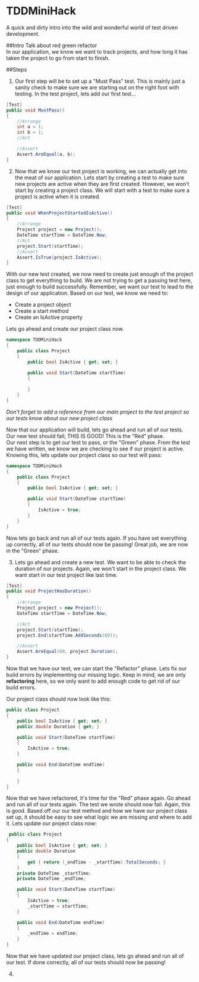 # TDDMiniHack
A quick and dirty intro into the wild and wonderful world of test driven development.

##Intro
Talk about red green refactor  
In our application, we know we want to track projects, and how long it has taken the project to go from start to finish. 

##Steps
1) Our first step will be to set up a "Must Pass" test. This is mainly just a sanity check to make sure we are starting out on the right foot with testing. In the test project, lets add our first test...
```c#
[Test]
public void MustPass()
{
    //Arrange
    int a = 1;
    int b = 1;
    //Act

    //Assert
    Assert.AreEqual(a, b);
}
```

2) Now that we know our test project is working, we can actually get into the meat of our application. Lets start by creating a test to make sure new projects are active when they are first created. However, we won't start by creating a project class. We will start with a test to make sure a project is active when it is created.
```c#
[Test]
public void WhenProjectStartedIsActive()
{
    //Arrange
    Project project = new Project();
    DateTime startTime = DateTime.Now;
    //Act
    project.Start(startTime);
    //Assert
    Assert.IsTrue(project.IsActive);
}
```
With our new test created, we now need to create just enough of the project class to get everything to build. We are not trying to get a passing test here, just enough to build successfully. 
Remember, we want our test to lead to the design of our application. Based on our test, we know we need to: 

* Create a project object
* Create a start method  
* Create an IsActive property  

Lets go ahead and create our project class now.
```c#
namespace TDDMiniHack
{
    public class Project
    {
        public bool IsActive { get; set; }

        public void Start(DateTime startTime)
        {
            
        }
    }
}
```
*Don't forget to add a reference from our main project to the test project so our tests know about our new project class*

Now that our application will build, lets go ahead and run all of our tests. Our new test should fail; THIS IS GOOD! This is the "Red" phase.  
Our next step is to get our test to pass, or the "Green" phase. From the test we have written, we know we are checking to see if our project is active. Knowing this, lets update our project class so our test will pass:

```c#
namespace TDDMiniHack
{
    public class Project
    {
        public bool IsActive { get; set; }

        public void Start(DateTime startTime)
        {
            IsActive = true;
        }
    }
}
```

Now lets go back and run all of our tests again. If you have set everything up correctly, all of our tests should now be passing! Great job, we are now in the "Green" phase.

3) Lets go ahead and create a new test. We want to be able to check the duration of our projects. Again, we won't start in the project class. We want start in our test project like last time.
```c#
[Test]
public void ProjectHasDuration()
{
    //Arrange
    Project project = new Project();
    DateTime startTime = DateTime.Now;

    //Act
    project.Start(startTime);
    project.End(startTime.AddSeconds(60));

    //Assert
    Assert.AreEqual(60, project.Duration);
}
```
Now that we have our test, we can start the "Refactor" phase. Lets fix our build errors by implementing our missing logic. Keep in mind, we are only **refactoring** here, so we only want to add enough code to get rid of our build errors. 

Our project class should now look like this:
```c#
public class Project
{
    public bool IsActive { get; set; }
    public double Duration { get; }

    public void Start(DateTime startTime)
    {
        IsActive = true;
    }

    public void End(DateTime endTime)
    {
        
    }
}
```

Now that we have refactored, it's time for the "Red" phase again. Go ahead and run all of our tests again. The test we wrote should now fail. Again, this is good. Based off our our test method and how we have our project class set up, it should be easy to see what logic we are missing and where to add it. Lets update our project class now:
```c#
 public class Project
{
    public bool IsActive { get; set; }
    public double Duration
    {
        get { return (_endTime - _startTime).TotalSeconds; }
    }
    private DateTime _startTime;
    private DateTime _endTime;

    public void Start(DateTime startTime)
    {
        IsActive = true;
        _startTime = startTime;
    }

    public void End(DateTime endTime)
    {
        _endTime = endTime;
    }
}
```

Now that we have updated our project class, lets go ahead and run all of our test. If done correctly, all of our tests should now be passing!

4) 
